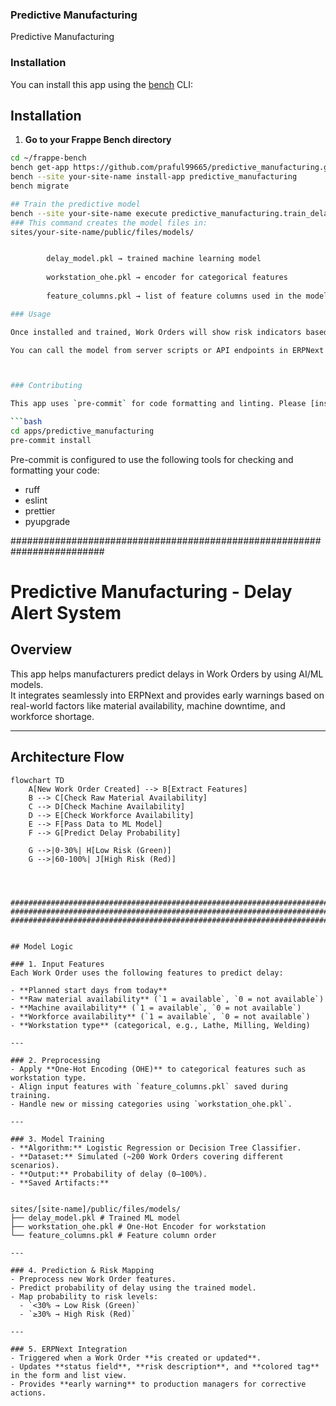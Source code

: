 ### Predictive Manufacturing

Predictive Manufacturing

### Installation

You can install this app using the [bench](https://github.com/frappe/bench) CLI:

## Installation

1. **Go to your Frappe Bench directory**
```bash
cd ~/frappe-bench
bench get-app https://github.com/praful99665/predictive_manufacturing.git
bench --site your-site-name install-app predictive_manufacturing
bench migrate

## Train the predictive model
bench --site your-site-name execute predictive_manufacturing.train_delay_model.train
### This command creates the model files in:
sites/your-site-name/public/files/models/


        delay_model.pkl → trained machine learning model
        
        workstation_ohe.pkl → encoder for categorical features
        
        feature_columns.pkl → list of feature columns used in the model

### Usage

Once installed and trained, Work Orders will show risk indicators based on the predictive model.

You can call the model from server scripts or API endpoints in ERPNext to get delay probabilities.



### Contributing

This app uses `pre-commit` for code formatting and linting. Please [install pre-commit](https://pre-commit.com/#installation) and enable it for this repository:

```bash
cd apps/predictive_manufacturing
pre-commit install
```

Pre-commit is configured to use the following tools for checking and formatting your code:

- ruff
- eslint
- prettier
- pyupgrade


#########################################################################


# Predictive Manufacturing - Delay Alert System

## Overview
This app helps manufacturers predict delays in Work Orders by using AI/ML models.  
It integrates seamlessly into ERPNext and provides early warnings based on real-world factors like material availability, machine downtime, and workforce shortage.

---

## Architecture Flow
```mermaid
flowchart TD
    A[New Work Order Created] --> B[Extract Features]
    B --> C[Check Raw Material Availability]
    C --> D[Check Machine Availability]
    D --> E[Check Workforce Availability]
    E --> F[Pass Data to ML Model]
    F --> G[Predict Delay Probability]

    G -->|0-30%| H[Low Risk (Green)]
    G -->|60-100%| J[High Risk (Red)]




#################################################################################
#################################################################################
#################################################################################


## Model Logic

### 1. Input Features
Each Work Order uses the following features to predict delay:

- **Planned start days from today**
- **Raw material availability** (`1 = available`, `0 = not available`)
- **Machine availability** (`1 = available`, `0 = not available`)
- **Workforce availability** (`1 = available`, `0 = not available`)
- **Workstation type** (categorical, e.g., Lathe, Milling, Welding)

---

### 2. Preprocessing
- Apply **One-Hot Encoding (OHE)** to categorical features such as workstation type.
- Align input features with `feature_columns.pkl` saved during training.
- Handle new or missing categories using `workstation_ohe.pkl`.

---

### 3. Model Training
- **Algorithm:** Logistic Regression or Decision Tree Classifier.
- **Dataset:** Simulated (~200 Work Orders covering different scenarios).
- **Output:** Probability of delay (0–100%).
- **Saved Artifacts:**


sites/[site-name]/public/files/models/
├── delay_model.pkl # Trained ML model
├── workstation_ohe.pkl # One-Hot Encoder for workstation
└── feature_columns.pkl # Feature column order

---

### 4. Prediction & Risk Mapping
- Preprocess new Work Order features.
- Predict probability of delay using the trained model.
- Map probability to risk levels:
  - `<30% → Low Risk (Green)`
  - `≥30% → High Risk (Red)`

---

### 5. ERPNext Integration
- Triggered when a Work Order **is created or updated**.
- Updates **status field**, **risk description**, and **colored tag** in the form and list view.
- Provides **early warning** to production managers for corrective actions.







